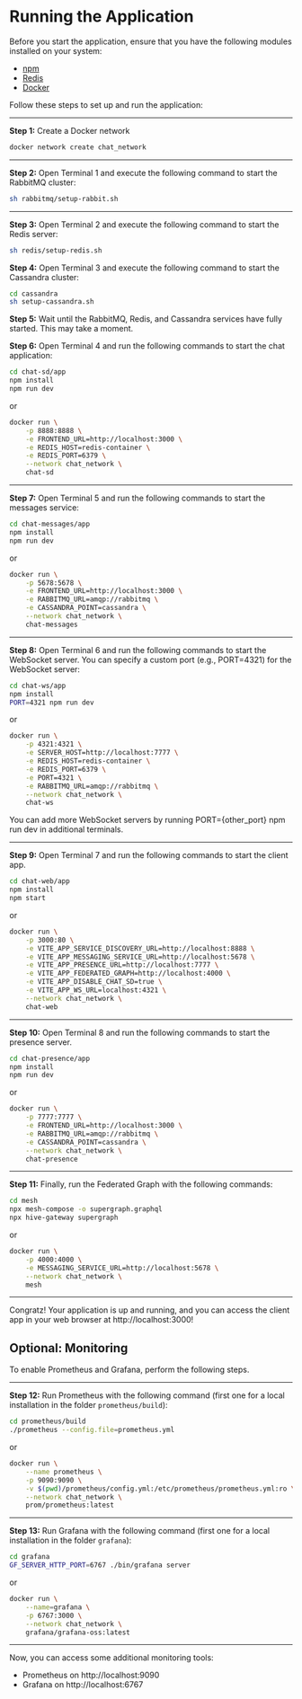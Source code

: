 # Running the Application

Before you start the application, ensure that you have the following modules installed on your system:

- [npm](https://www.npmjs.com/)
- [Redis](https://redis.io/)
- [Docker](https://www.docker.com/)


Follow these steps to set up and run the application:

---
**Step 1:** Create a Docker network
```bash
docker network create chat_network
```

---
**Step 2:** Open Terminal 1 and execute the following command to start the RabbitMQ cluster:
```bash
sh rabbitmq/setup-rabbit.sh
```

---
**Step 3:** Open Terminal 2 and execute the following command to start the Redis server:

```bash
sh redis/setup-redis.sh
```


**Step 4:**  Open Terminal 3 and execute the following command to start the Cassandra cluster:

```bash
cd cassandra
sh setup-cassandra.sh
```


**Step 5:**  Wait until the RabbitMQ, Redis, and Cassandra services have fully started. This may take a moment.


**Step 6:**  Open Terminal 4 and run the following commands to start the chat application:

```bash
cd chat-sd/app
npm install
npm run dev
```

or

```bash
docker run \
    -p 8888:8888 \
    -e FRONTEND_URL=http://localhost:3000 \
    -e REDIS_HOST=redis-container \
    -e REDIS_PORT=6379 \
    --network chat_network \
    chat-sd
```

---
**Step 7:**  Open Terminal 5 and run the following commands to start the messages service:

```bash
cd chat-messages/app
npm install
npm run dev
```

or

```bash
docker run \
    -p 5678:5678 \
    -e FRONTEND_URL=http://localhost:3000 \
    -e RABBITMQ_URL=amqp://rabbitmq \
    -e CASSANDRA_POINT=cassandra \
    --network chat_network \
    chat-messages
```

---
**Step 8:**  Open Terminal 6 and run the following commands to start the WebSocket server. You can specify a custom port (e.g., PORT=4321) for the WebSocket server:

```bash
cd chat-ws/app
npm install
PORT=4321 npm run dev
```

or

```bash
docker run \
    -p 4321:4321 \
    -e SERVER_HOST=http://localhost:7777 \
    -e REDIS_HOST=redis-container \
    -e REDIS_PORT=6379 \
    -e PORT=4321 \
    -e RABBITMQ_URL=amqp://rabbitmq \
    --network chat_network \
    chat-ws
```

You can add more WebSocket servers by running PORT={other_port} npm run dev in additional terminals.

---
**Step 9:**  Open Terminal 7 and run the following commands to start the client app.

```bash
cd chat-web/app
npm install
npm start
```

or 

```bash
docker run \
    -p 3000:80 \
    -e VITE_APP_SERVICE_DISCOVERY_URL=http://localhost:8888 \
    -e VITE_APP_MESSAGING_SERVICE_URL=http://localhost:5678 \
    -e VITE_APP_PRESENCE_URL=http://localhost:7777 \
    -e VITE_APP_FEDERATED_GRAPH=http://localhost:4000 \
    -e VITE_APP_DISABLE_CHAT_SD=true \
    -e VITE_APP_WS_URL=localhost:4321 \
    --network chat_network \
    chat-web
```

---
**Step 10:** Open Terminal 8 and run the following commands to start the presence server.

```bash
cd chat-presence/app
npm install
npm run dev
```

or

```bash
docker run \
    -p 7777:7777 \
    -e FRONTEND_URL=http://localhost:3000 \
    -e RABBITMQ_URL=amqp://rabbitmq \
    -e CASSANDRA_POINT=cassandra \
    --network chat_network \
    chat-presence
```

---
**Step 11:** Finally, run the Federated Graph with the following commands:

```bash
cd mesh
npx mesh-compose -o supergraph.graphql
npx hive-gateway supergraph
```

or

```bash
docker run \
    -p 4000:4000 \
    -e MESSAGING_SERVICE_URL=http://localhost:5678 \
    --network chat_network \
    mesh
```

---
Congratz! Your application is up and running, and you can access the client app in your web browser at http://localhost:3000!


## Optional: Monitoring
To enable Prometheus and Grafana, perform the following steps.

---
**Step 12:** Run Prometheus with the following command (first one for a local installation in the folder `prometheus/build`):

```bash
cd prometheus/build
./prometheus --config.file=prometheus.yml
```

or 

```bash
docker run \
    --name prometheus \
    -p 9090:9090 \
    -v $(pwd)/prometheus/config.yml:/etc/prometheus/prometheus.yml:ro \
    --network chat_network \
    prom/prometheus:latest
```

---
**Step 13:** Run Grafana with the following command (first one for a local installation in the folder `grafana`):

```bash
cd grafana
GF_SERVER_HTTP_PORT=6767 ./bin/grafana server
```

or

```bash
docker run \
    --name=grafana \
    -p 6767:3000 \
    --network chat_network \
    grafana/grafana-oss:latest
```

---
Now, you can access some additional monitoring tools:
- Prometheus on http://localhost:9090
- Grafana on http://localhost:6767